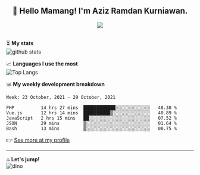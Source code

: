 <h2 align="center">👋 Hello Mamang! I'm Aziz Ramdan Kurniawan.</h2>  
<p align="center">
  <img src="https://komarev.com/ghpvc/?username=azizramdan"> <br><br>
</p>
    
⏳ **My stats**  
![github stats](https://github-readme-stats.vercel.app/api?username=azizramdan&show_icons=true&count_private=true&title_color=000&hide_border=true&hide_title=true)  

📈 **Languages I use the most**  
![Top Langs](https://github-readme-stats.vercel.app/api/top-langs/?username=azizramdan&layout=compact&langs_count=6&hide=tsql&hide_border=true&hide_title=true&exclude_repo=Futsal-Go,Futsal-Go-Admin,Sistem-Informasi-Sensus-Harian-Rawat-Inap)  

📊 **My weekly development breakdown**
<!--START_SECTION:waka-->
```text
Week: 23 October, 2021 - 29 October, 2021

PHP          14 hrs 27 mins  ████████████░░░░░░░░░░░░░   48.30 % 
Vue.js       12 hrs 14 mins  ██████████▒░░░░░░░░░░░░░░   40.89 % 
JavaScript   2 hrs 15 mins   ██░░░░░░░░░░░░░░░░░░░░░░░   07.52 % 
JSON         29 mins         ▒░░░░░░░░░░░░░░░░░░░░░░░░   01.64 % 
Bash         13 mins         ▒░░░░░░░░░░░░░░░░░░░░░░░░   00.75 % 
```
<!--END_SECTION:waka-->
👉 [See more at my profile](https://wakatime.com/@azizramdan)
***
🔝 **Let's jump!**  
![dino](https://raw.githubusercontent.com/azizramdan/azizramdan/master/dino.gif)  
